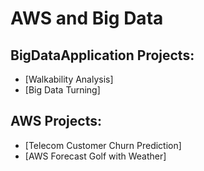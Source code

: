 # AWS and Big Data


## BigDataApplication Projects:

- [Walkability Analysis]
- [Big Data Turning]



## AWS Projects:
- [Telecom Customer Churn Prediction]
- [AWS Forecast Golf with Weather]